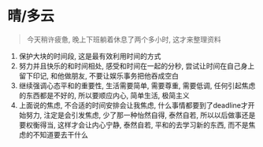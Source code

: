 # 晴/多云

> 今天稍许疲惫,  晚上下班躺着休息了两个多小时, 这才来整理资料

1. 保护大块的时间段, 这是最有效利用时间的方式
2. 努力并且快乐的和时间相处, 感受和时间在一起的分秒, 尝试让时间在自己身上留下印记, 和他做朋友, 不要让娱乐事务把他吞成空白
3. 继续强调心态平和的重要性, 生活需要简单, 需要尊重, 需要低调, 任何引起焦虑的东西都是不好的, 所以要顺应内心, 简单生活, 极简主义
4. 上面说的焦虑, 不合适的时间安排会让我焦虑, 什么事情都要到了deadline才开始努力, 注定是会引发焦虑, 少了那一种怡然自得, 泰然自若, 所以以后做事还是要权衡得当, 这样才会让内心宁静, 泰然自若, 平和的去学习新的东西, 而不是焦虑的不知道要去干什么